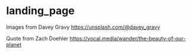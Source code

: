 # landing_page

Images from Davey Gravy https://unsplash.com/@davey_gravy

Quote from Zach Doehler https://vocal.media/wander/the-beauty-of-our-planet
